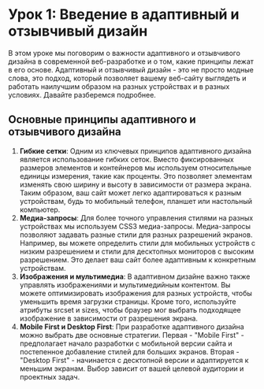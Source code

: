 # Урок 1: Введение в адаптивный и отзывчивый дизайн
В этом уроке мы поговорим о важности адаптивного и отзывчивого дизайна в современной веб-разработке и о том, какие принципы лежат в его основе. Адаптивный и отзывчивый дизайн - это не просто модные слова, это подход, который позволяет вашему веб-сайту выглядеть и работать наилучшим образом на разных устройствах и в разных условиях. Давайте разберемся подробнее.
## Основные принципы адаптивного и отзывчивого дизайна
1. **Гибкие сетки**: Одним из ключевых принципов адаптивного дизайна является использование гибких сеток. Вместо фиксированных размеров элементов и контейнеров мы используем относительные единицы измерения, такие как проценты. Это позволяет элементам изменять свою ширину и высоту в зависимости от размера экрана. Таким образом, ваш сайт может легко адаптироваться к разным устройствам, будь то мобильный телефон, планшет или настольный компьютер.
2. **Медиа-запросы**: Для более точного управления стилями на разных устройствах мы используем CSS3 медиа-запросы. Медиа-запросы позволяют задавать разные стили для разных разрешений экранов. Например, вы можете определить стили для мобильных устройств с низким разрешением и стили для десктопных мониторов с высоким разрешением. Это делает ваш сайт более адаптивным к конкретным устройствам.
3. **Изображения и мультимедиа**: В адаптивном дизайне важно также управлять изображениями и мультимедийным контентом. Вы можете оптимизировать изображения для разных устройств, чтобы уменьшить время загрузки страницы. Кроме того, используйте атрибуты srcset и sizes, чтобы браузер мог выбрать подходящее изображение в зависимости от разрешения экрана.
4. **Mobile First и Desktop First**: При разработке адаптивного дизайна можно выбрать две основные стратегии. Первая - "Mobile First" - предполагает начало разработки с мобильной версии сайта и постепенное добавление стилей для больших экранов. Вторая - "Desktop First" - начинается с десктопной версии и адаптируется к меньшим экранам. Выбор зависит от вашей целевой аудитории и проектных задач.
